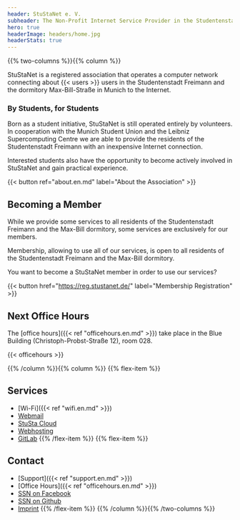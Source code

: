 ```yaml
---
header: StuStaNet e. V.
subheader: The Non-Profit Internet Service Provider in the Studentenstadt Freimann
hero: true
headerImage: headers/home.jpg
headerStats: true
---
```


{{% two-columns %}}{{% column %}}

StuStaNet is a registered association that operates a computer network connecting about {{< users >}} users in the Studentenstadt Freimann and the dormitory Max-Bill-Straße in Munich to the Internet.


### By Students, for Students

Born as a student initiative, StuStaNet is still operated entirely by volunteers. In cooperation with the Munich Student Union and the Leibniz Supercomputing Centre we are able to provide the residents of the Studentenstadt Freimann with an inexpensive Internet connection.

Interested students also have the opportunity to become actively involved in StuStaNet and gain practical experience.

{{< button ref="about.en.md" label="About the Association" >}}


## Becoming a Member

While we provide some services to all residents of the Studentenstadt Freimann and the Max-Bill dormitory, some services are exclusively for our members.

Membership, allowing to use all of our services, is open to all residents of the Studentenstadt Freimann and the Max-Bill dormitory.


You want to become a StuStaNet member in order to use our services?

{{< button href="https://reg.stustanet.de/" label="Membership Registration" >}}

## Next Office Hours
The [office hours]({{< ref "officehours.en.md" >}}) take place in the Blue Building (Christoph-Probst-Straße 12), room 028.

{{< officehours >}}


{{% /column %}}{{% column %}}
{{% flex-item %}}
<!-- Both should have the same number of items such that both columns (next to each other on small displays) have the same length -->
## Services
* <i class="fa fa-wifi" aria-hidden="true"></i> [Wi-Fi]({{< ref "wifi.en.md" >}})
* <i class="fa fa-envelope" aria-hidden="true"></i> [Webmail](https://webmail.stusta.de/)
* <i class="fa fa-cloud" aria-hidden="true"></i> [StuSta Cloud](https://cloud.stusta.de/)
* <i class="fa fa-hdd-o" aria-hidden="true"></i> [Webhosting](https://home.stusta.de/)
* <i class="fa fa-gitlab" aria-hidden="true"></i> [GitLab](https://gitlab.stusta.de/)
{{% /flex-item %}}
{{% flex-item %}}
## Contact
* <i class="fa fa-medkit" aria-hidden="true"></i> [Support]({{< ref "support.en.md" >}})
* <i class="fa fa-users" aria-hidden="true"></i> [Office Hours]({{< ref "officehours.en.md" >}})
* <i class="fa fa-facebook-official" aria-hidden="true"></i> [SSN on Facebook](https://www.facebook.com/stustanet/)
* <i class="fa fa-github" aria-hidden="true"></i> [SSN on Github](https://github.com/stustanet/)
* <i class="fa fa-comments" aria-hidden="true"></i> [Imprint](/impressum)
{{% /flex-item %}}
{{% /column %}}{{% /two-columns %}}
